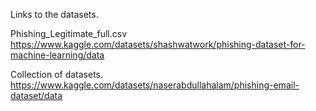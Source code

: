 Links to the datasets.

Phishing_Legitimate_full.csv
https://www.kaggle.com/datasets/shashwatwork/phishing-dataset-for-machine-learning/data

Collection of datasets.
https://www.kaggle.com/datasets/naserabdullahalam/phishing-email-dataset/data
